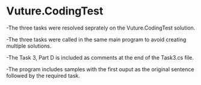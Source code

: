 # Vuture.CodingTest

-The three tasks were resolved seprately on the Vuture.CodingTest solution.

-The three tasks were called in the same main program to avoid creating multiple solutions.

-The Task 3, Part D is included as comments at the end of the Task3.cs file.

-The program includes samples with the first ouput as the original sentence followed
by the required task. 
